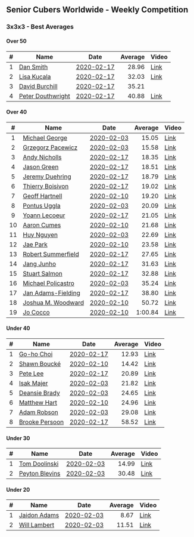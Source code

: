 ## Senior Cubers Worldwide - Weekly Competition
### 3x3x3 - Best Averages

#### Over 50

| # | Name | Date | Average | Video |
| :--: | -- | :--: | --: | -- |
| 1 | [Dan Smith](../persons/dan_smith.md) | [2020-02-17](2020-02-17.md) | 28.96 | [Link](https://www.facebook.com/events/616423959107229/permalink/618093752273583/) |
| 2 | [Lisa Kucala](../persons/lisa_kucala.md) | [2020-02-17](2020-02-17.md) | 32.03 | [Link](https://www.facebook.com/events/616423959107229/permalink/617792025637089/) |
| 3 | [David Burchill](../persons/david_burchill.md) | [2020-02-17](2020-02-17.md) | 35.21 | |
| 4 | [Peter Douthwright](../persons/peter_douthwright.md) | [2020-02-17](2020-02-17.md) | 40.88 | [Link](https://www.facebook.com/groups/1604105099735401/permalink/2143098975836008/) |

#### Over 40

| # | Name | Date | Average | Video |
| :--: | -- | :--: | --: | -- |
| 1 | [Michael George](../persons/michael_george.md) | [2020-02-03](2020-02-03.md) | 15.05 | [Link](https://www.facebook.com/michael.george.545/videos/10212902094667466/) |
| 2 | [Grzegorz Pacewicz](../persons/grzegorz_pacewicz.md) | [2020-02-03](2020-02-03.md) | 15.58 | [Link](https://www.facebook.com/grzegorz.pacewicz/videos/2843577535688602/) |
| 3 | [Andy Nicholls](../persons/andy_nicholls.md) | [2020-02-17](2020-02-17.md) | 18.35 | [Link](https://www.facebook.com/events/616423959107229/permalink/617120695704222/) |
| 4 | [Jason Green](../persons/jason_green.md) | [2020-02-17](2020-02-17.md) | 18.51 | [Link](https://www.facebook.com/events/616423959107229/permalink/621424961940462/) |
| 5 | [Jeremy Duehring](../persons/jeremy_duehring.md) | [2020-02-17](2020-02-17.md) | 18.79 | [Link](https://www.facebook.com/events/616423959107229/permalink/618639688885656/) |
| 6 | [Thierry Boisivon](../persons/thierry_boisivon.md) | [2020-02-17](2020-02-17.md) | 19.02 | [Link](https://www.facebook.com/events/616423959107229/permalink/621136361969322/) |
| 7 | [Geoff Hartnell](../persons/geoff_hartnell.md) | [2020-02-10](2020-02-10.md) | 19.20 | [Link](https://www.facebook.com/groups/1604105099735401/permalink/2139250239554215/) |
| 8 | [Pontus Uggla](../persons/pontus_uggla.md) | [2020-02-03](2020-02-03.md) | 20.09 | [Link](https://www.facebook.com/pontusuggla/videos/10156642116836576/) |
| 9 | [Yoann Lecoeur](../persons/yoann_lecoeur.md) | [2020-02-17](2020-02-17.md) | 21.05 | [Link](https://www.facebook.com/events/616423959107229/permalink/616850075731284/) |
| 10 | [Aaron Cumes](../persons/aaron_cumes.md) | [2020-02-10](2020-02-10.md) | 21.68 | [Link](https://www.facebook.com/groups/1604105099735401/permalink/2133654140113825/) |
| 11 | [Huy Nguyen](../persons/huy_nguyen.md) | [2020-02-03](2020-02-03.md) | 22.69 | [Link](https://www.facebook.com/100000926461779/videos/3674895662551280/) |
| 12 | [Jae Park](../persons/jae_park.md) | [2020-02-10](2020-02-10.md) | 23.58 | [Link](https://www.facebook.com/groups/1604105099735401/permalink/2135450339934205/) |
| 13 | [Robert Summerfield](../persons/robert_summerfield.md) | [2020-02-17](2020-02-17.md) | 27.65 | [Link](https://www.facebook.com/events/616423959107229/permalink/617081895708102/) |
| 14 | [Jang Junho](../persons/jang_junho.md) | [2020-02-17](2020-02-17.md) | 31.63 | [Link](https://www.facebook.com/events/616423959107229/permalink/618758058873819/) |
| 15 | [Stuart Salmon](../persons/stuart_salmon.md) | [2020-02-17](2020-02-17.md) | 32.88 | [Link](https://www.facebook.com/events/616423959107229/permalink/621286958620929/) |
| 16 | [Michael Policastro](../persons/michael_policastro.md) | [2020-02-03](2020-02-03.md) | 35.24 | [Link](https://www.facebook.com/100008831955388/videos/2261201300850913/) |
| 17 | [Jan Adams-Fielding](../persons/jan_adams-fielding.md) | [2020-02-17](2020-02-17.md) | 38.80 | [Link](https://www.facebook.com/events/616423959107229/permalink/620581805358111/) |
| 18 | [Joshua M. Woodward](../persons/joshua_m._woodward.md) | [2020-02-10](2020-02-10.md) | 50.72 | [Link](https://www.facebook.com/joshua.m.woodward.9/videos/10157593929510342/) |
| 19 | [Jo Cocco](../persons/jo_cocco.md) | [2020-02-10](2020-02-10.md) | 1:00.84 | [Link](https://www.facebook.com/JoCocco/videos/10156810258257109/) |

#### Under 40

| # | Name | Date | Average | Video |
| :--: | -- | :--: | --: | -- |
| 1 | [Go-ho Choi](../persons/go-ho_choi.md) | [2020-02-17](2020-02-17.md) | 12.93 | [Link](https://www.facebook.com/events/616423959107229/permalink/617133012369657/) |
| 2 | [Shawn Boucké](../persons/shawn_boucke.md) | [2020-02-10](2020-02-10.md) | 14.42 | [Link](https://www.facebook.com/ShawnBoucke/videos/3054435071234922/) |
| 3 | [Pete Lee](../persons/pete_lee.md) | [2020-02-17](2020-02-17.md) | 20.89 | [Link](https://www.facebook.com/events/616423959107229/permalink/619925258757099/) |
| 4 | [Isak Majer](../persons/isak_majer.md) | [2020-02-03](2020-02-03.md) | 21.82 | [Link](https://www.facebook.com/isak.majer/videos/3126688177556268/) |
| 5 | [Deansie Brady](../persons/deansie_brady.md) | [2020-02-03](2020-02-03.md) | 24.65 | [Link](https://www.facebook.com/Magnacube.askme/videos/1047021635647834/) |
| 6 | [Matthew Hart](../persons/matthew_hart.md) | [2020-02-10](2020-02-10.md) | 24.96 | [Link](https://www.facebook.com/bazosoft/videos/10221648844229649/) |
| 7 | [Adam Robson](../persons/adam_robson.md) | [2020-02-03](2020-02-03.md) | 29.08 | [Link](https://www.facebook.com/100005428097972/videos/1273943639463227/) |
| 8 | [Brooke Persoon](../persons/brooke_persoon.md) | [2020-02-17](2020-02-17.md) | 58.52 | [Link](https://www.facebook.com/events/616423959107229/permalink/621392298610395/) |

#### Under 30

| # | Name | Date | Average | Video |
| :--: | -- | :--: | --: | -- |
| 1 | [Tom Doolinski](../persons/tom_doolinski.md) | [2020-02-03](2020-02-03.md) | 14.99 | [Link](https://www.facebook.com/tom.dooley.35175/videos/1479385075550710/) |
| 2 | [Peyton Blevins](../persons/peyton_blevins.md) | [2020-02-03](2020-02-03.md) | 30.48 | [Link](https://www.facebook.com/TheNewProcess/videos/3093917170665620/) |

#### Under 20

| # | Name | Date | Average | Video |
| :--: | -- | :--: | --: | -- |
| 1 | [Jaidon Adams](../persons/jaidon_adams.md) | [2020-02-03](2020-02-03.md) | 8.67 | [Link](https://www.facebook.com/jaidon.adams.1/videos/2562434104083122/) |
| 2 | [Will Lambert](../persons/will_lambert.md) | [2020-02-03](2020-02-03.md) | 11.51 | [Link](https://www.facebook.com/Willislwynlambert/videos/10221470476215884/) |

